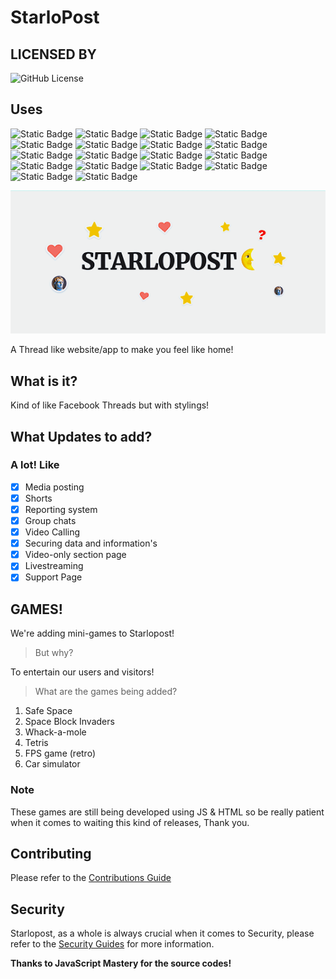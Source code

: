 # StarloPost

## LICENSED BY

![GitHub License](https://img.shields.io/github/license/Kazooki123/starlopost?style=for-the-badge&logo=apache&logoColor=%23D9411E&color=black)

## Uses

![Static Badge](https://img.shields.io/badge/clerk-black?style=for-the-badge&logo=clerk&logoColor=%236C47FF)
![Static Badge](https://img.shields.io/badge/uploadthing-black?style=for-the-badge&logo=thingiverse&logoColor=%23EE2624)
![Static Badge](https://img.shields.io/badge/mongodb-black?style=for-the-badge&logo=mongodb&logoColor=%2347A248)
![Static Badge](https://img.shields.io/badge/NextJS-white?style=for-the-badge&logo=nextdotjs&logoColor=%23000000)
![Static Badge](https://img.shields.io/badge/ReactJS-black?style=for-the-badge&logo=react&logoColor=%2361DAFB)
![Static Badge](https://img.shields.io/badge/Prisma-white?style=for-the-badge&logo=prisma&logoColor=%232D3748)
![Static Badge](https://img.shields.io/badge/NextUI-white?style=for-the-badge&logo=nextui&logoColor=%23000000)
![Static Badge](https://img.shields.io/badge/Typescript-black?style=for-the-badge&logo=typescript&logoColor=%233178C6)
![Static Badge](https://img.shields.io/badge/Vercel-white?style=for-the-badge&logo=vercel&logoColor=%23000000)
![Static Badge](https://img.shields.io/badge/Drizzle%20ORM-black?style=for-the-badge&logo=drizzle&logoColor=%23C5F74F)
![Static Badge](https://img.shields.io/badge/Sentry-white?style=for-the-badge&logo=sentry&logoColor=%23362D59)
![Static Badge](https://img.shields.io/badge/Tailwind%20CSS-black?style=for-the-badge&logo=tailwindcss&logoColor=%2306B6D4)
![Static Badge](https://img.shields.io/badge/Huggingface-black?style=for-the-badge&logo=huggingface&logoColor=%23FFD21E)
![Static Badge](https://img.shields.io/badge/Shadcn%20UI-white?style=for-the-badge&logo=shadcnui&logoColor=%23000000)
![Static Badge](https://img.shields.io/badge/Javascript-black?style=for-the-badge&logo=javascript&logoColor=%23F7DF1E)
![Static Badge](https://img.shields.io/badge/Upstash-black?style=for-the-badge&logo=upstash&logoColor=%2300E9A3)
![Static Badge](https://img.shields.io/badge/Redis-black?style=for-the-badge&logo=redis&logoColor=%23FF4438)
![Static Badge](https://img.shields.io/badge/Supabase-black?style=for-the-badge&logo=supabase&logoColor=%233FCF8E)

[![logo](public/starlopost.png)](https://starlopost.vercel.app)

A Thread like website/app to make you feel like home!

## What is it?

Kind of like Facebook Threads but with stylings!

## What Updates to add?

### A lot! Like

- [x] Media posting
- [x] Shorts
- [x] Reporting system
- [x] Group chats
- [x] Video Calling
- [x] Securing data and information's
- [x] Video-only section page
- [x] Livestreaming
- [x] Support Page

## GAMES!

We're adding mini-games to Starlopost!

> But why?

To entertain our users and visitors!

> What are the games being added?

1. Safe Space
2. Space Block Invaders
3. Whack-a-mole
4. Tetris
5. FPS game (retro)
6. Car simulator

### Note

These games are still being developed using JS & HTML so be really patient when it comes to waiting this kind of releases, Thank you.

## Contributing

Please refer to the [Contributions Guide](CONTRIBUTING.md)

## Security

Starlopost, as a whole is always crucial when it comes to Security, please refer to the [Security Guides](SECURITY.md) for more information.

**Thanks to JavaScript Mastery for the source codes!**
